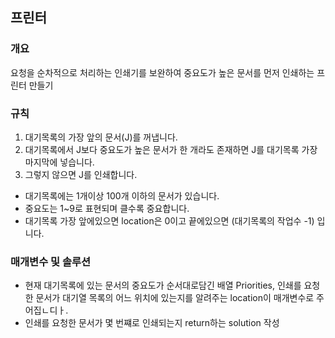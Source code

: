 프린터
-----
### 개요
요청을 순차적으로 처리하는 인쇄기를 보완하여 중요도가 높은 문서를 먼저 인쇄하는 프린터 만들기
### 규칙
1. 대기목록의 가장 앞의 문서(J)를 꺼냅니다.
2. 대기목록에서 J보다 중요도가 높은 문서가 한 개라도 존재하면 J를 대기목록 가장 마지막에 넣습니다.
3. 그렇지 않으면 J를 인쇄합니다.
+ 대기목록에는 1개이상 100개 이하의 문서가 있습니다.
+ 중요도는 1~9로 표현되며 클수록 중요합니다.
+ 대기목록 가장 앞에있으면 location은 0이고 끝에있으면 (대기목록의 작업수 -1) 입니다.
### 매개변수 및 솔루션
+ 현재 대기목록에 있는 문서의 중요도가 순서대로담긴 배열 Priorities, 인쇄를 요청한 문서가 대기열 목록의 어느 위치에 있는지를 알려주는 location이 매개변수로 주어집ㄴ디ㅏ.
+ 인쇄를 요청한 문서가 몇 번쨰로 인쇄되는지 return하는 solution 작성
